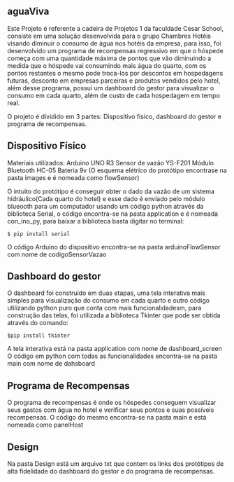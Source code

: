 ## aguaViva
Este Projeto é referente a cadeira de Projetos 1 da faculdade Cesar School, consiste em uma solução desenvolvida para o grupo Chambres Hotéis visando diminuir o consumo
de água nos hotéis da empresa, para isso, foi desenvolvido um programa de recompensas regressivo em que o hóspede começa com uma quantidade máxima de pontos que vão
diminuindo a medida que o hóspede vai consumindo mais água do quarto, com os pontos restantes o mesmo pode troca-los por descontos em hospedagens futuras, desconto 
em empresas parceiras e produtos vendidos pelo hotel, além desse programa, possui um dashboard do gestor para visualizar o consumo em cada quarto, além de custo de cada
hospedagem em tempo real.

O projeto é dividido em 3 partes: Dispositivo físico, dashboard do gestor e programa de recompensas.

## Dispositivo Físico
Materiais utilizados:
Arduino UNO R3
Sensor de vazão YS-F201
Módulo Bluetooth HC-05
Bateria 9v
(O esquema elétrico do protótipo encontrase na pasta images e é nomeada como flowSensor)

O intuito do protótipo é conseguir obter o dado da vazão de um sistema hidráulico(Cada quarto do hotel) e esse dado é enviado pelo módulo blueooth para um computador
usando um código python através da biblioteca Serial, o código encontra-se na pasta application e é nomeada con_ino_py, para baixar a biblioteca basta digitar no terminal:
```
$ pip install serial
```
O código Arduino do dispositivo encontra-se na pasta arduinoFlowSensor com nome de codigoSensorVazao

## Dashboard do gestor
O dashboard foi construído em duas etapas, uma tela interativa mais simples para visualização do consumo em cada quarto e outro código utilizando python puro que conta
com mais funcionalidadesm, para construção das telas, foi utilizada a biblioteca Tkinter que pode ser obtida através do comando: 
```
$pip install tkinter
```
A tela interativa está na pasta application com nome de dashboard_screen
O código em python com todas as funcionalidades encontra-se na pasta main com nome de dahsboard

## Programa de Recompensas 
O programa de recompensas é onde os hóspedes conseguem visualizar seus gastos com água no hotel e verificar seus pontos e suas possíveis recompensas.
O código do mesmo encontra-se na pasta main e está nomeada como panelHost

## Design 
Na pasta Design está um arquivo txt que contem os links dos protótipos de alta fidelidade do dashboard do gestor e do programa de recompensas.
